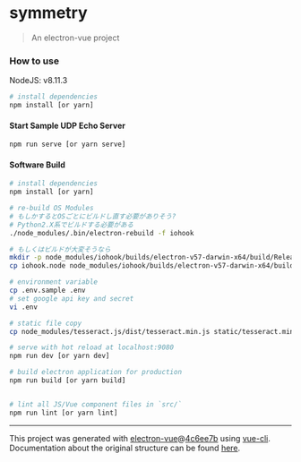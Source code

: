 # symmetry

> An electron-vue project

### How to use

NodeJS: v8.11.3

``` bash
# install dependencies
npm install [or yarn]
```

#### Start Sample UDP Echo Server

``` bash
npm run serve [or yarn serve]
```

#### Software Build

``` bash
# install dependencies
npm install [or yarn]

# re-build OS Modules
# もしかするとOSごとにビルドし直す必要がありそう?
# Python2.X系でビルドする必要がある
./node_modules/.bin/electron-rebuild -f iohook

# もしくはビルドが大変そうなら
mkdir -p node_modules/iohook/builds/electron-v57-darwin-x64/build/Release
cp iohook.node node_modules/iohook/builds/electron-v57-darwin-x64/build/Release/iohook.node

# environment variable
cp .env.sample .env
# set google api key and secret
vi .env

# static file copy
cp node_modules/tesseract.js/dist/tesseract.min.js static/tesseract.min.js

# serve with hot reload at localhost:9080
npm run dev [or yarn dev]

# build electron application for production
npm run build [or yarn build]


# lint all JS/Vue component files in `src/`
npm run lint [or yarn lint]

```

---

This project was generated with [electron-vue](https://github.com/SimulatedGREG/electron-vue)@[4c6ee7b](https://github.com/SimulatedGREG/electron-vue/tree/4c6ee7bf4f9b4aa647a22ec1c1ca29c2e59c3645) using [vue-cli](https://github.com/vuejs/vue-cli). Documentation about the original structure can be found [here](https://simulatedgreg.gitbooks.io/electron-vue/content/index.html).
